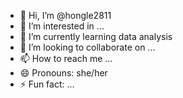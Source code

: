 - 👋 Hi, I’m @hongle2811
- 👀 I’m interested in ...
- 🌱 I’m currently learning data analysis
- 💞️ I’m looking to collaborate on ...
- 📫 How to reach me ...
- 😄 Pronouns: she/her
- ⚡ Fun fact: ...

<!---
hongle2811/hongle2811 is a ✨ special ✨ repository because its `README.md` (this file) appears on your GitHub profile.
You can click the Preview link to take a look at your changes.
--->
